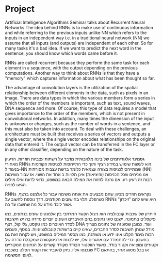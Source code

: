 # Project
Artificial Intelligence Algorithms Seminar talks about Recurrent Neural Networks
The idea behind RNNs is to make use of continuous information and while referring to the previous inputs unlike NN which refers to the inputs in an independent way i.e. in a traditional neural network (NN) we assume that all inputs (and outputs) are independent of each other. So for many tasks it's a bad idea. If we want to predict the next word in the sentence, you should know which words came before it.

  RNNs are called recurrent because they perform the same task for each element in a sequence, with the output depending on the previous computations. Another way to think about RNNs is that they have a "memory" which captures information about what has been thought so far.

The advantage of convolution layers is the utilization of the spatial relationship between different elements in the data, such as pixels in an image. There are data types in which the various members form a series in which the order of the members is important, such as text, sound waves, DNA sequence and more. Of course, this type of data requires a model that gives importance to the order of the members, which is not present in convolutional networks. In addition, many times the dimension of the input is unknown or changes, such as the number of words in a sentence, and this must also be taken into account. To deal with these challenges, an architecture must be built that receives a series of vectors and outputs a single vector, where the single vector encodes relationships on the original data that entered it. The output vector can be transferred in the FC layer or in any other classifier, depending on the nature of the task.

גסמינר אלגוריתמים של בינה מלאכותית מדבר על רשתות עצביות חוזרות.
הרעיון מאחורי RNNs הוא לעשות שימוש במידע רציף ותוך כדי התייחסות לכניסות הקודמות בניגוד ל-NN שמתייחס לכניסות בצורה עצמאית כלומר ברשת עצבית מסורתית (NN) אנו מניחים שכל הכניסות (והיציאות) אינן תלויות ב אחד את השני. אז עבור משימות רבות זה רעיון רע. אם נרצה לחזות את המילה הבאה במשפט, כדאי לדעת אילו מילים הגיעו לפניה.

   RNNs נקראים חוזרים מכיוון שהם מבצעים את אותה משימה עבור כל אלמנט ברצף, כשהפלט תלוי בחישובים הקודמים. דרך נוספת לחשוב על RNNs היא שיש להם "זיכרון" אשר לוכד מידע על מה שחשבו עד כה.

היתרון של שכבות קונבולציה הוא ניצול הקשר המרחבי בין אלמנטים שונים בנתונים, כמו פיקסלים בתמונה. ישנם סוגי נתונים בהם האיברים השונים יוצרים סדרה בה יש חשיבות לסדר האיברים כמו טקסט, גלי קול, רצף DNA ועוד. כמובן שסוג זה של נתונים מצריך מודל שנותן חשיבות לסדר החברים, שאינו קיים ברשתות קונבולוציוניות. בנוסף, פעמים רבות מימד הקלט אינו ידוע או משתנה, כמו מספר המילים במשפט, ויש לקחת זאת גם בחשבון. כדי להתמודד עם אתגרים אלו, יש לבנות ארכיטקטורה שמקבלת סדרה של וקטורים ומוציאה וקטור בודד, כאשר הווקטור הבודד מקודד קשרים על הנתונים המקוריים שנכנסו אליו. ניתן להעביר את וקטור הפלט בשכבת FC או בכל מסווג אחר, בהתאם לאופי המשימה.
